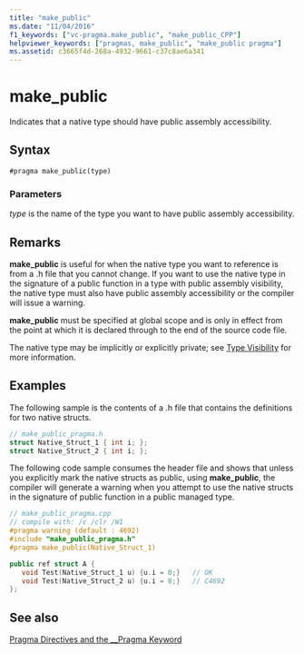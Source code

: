 ```yaml
---
title: "make_public"
ms.date: "11/04/2016"
f1_keywords: ["vc-pragma.make_public", "make_public_CPP"]
helpviewer_keywords: ["pragmas, make_public", "make_public pragma"]
ms.assetid: c3665f4d-268a-4932-9661-c37c8ae6a341
---
```

# make_public
Indicates that a native type should have public assembly accessibility.

## Syntax

```
#pragma make_public(type)
```

### Parameters

*type* is the name of the type you want to have public assembly accessibility.

## Remarks

**make_public** is useful for when the native type you want to reference is from a .h file that you cannot change. If you want to use the native type in the signature of a public function in a type with public assembly visibility, the native type must also have public assembly accessibility or the compiler will issue a warning.

**make_public** must be specified at global scope and is only in effect from the point at which it is declared through to the end of the source code file.

The native type may be implicitly or explicitly private; see [Type Visibility](../dotnet/how-to-define-and-consume-classes-and-structs-cpp-cli.md#BKMK_Type_visibility) for more information.

## Examples

The following sample is the contents of a .h file that contains the definitions for two native structs.

```cpp
// make_public_pragma.h
struct Native_Struct_1 { int i; };
struct Native_Struct_2 { int i; };
```

The following code sample consumes the header file and shows that unless you explicitly mark the native structs as public, using **make_public**, the compiler will generate a warning when you attempt to use the native structs in the signature of public function in a public managed type.

```cpp
// make_public_pragma.cpp
// compile with: /c /clr /W1
#pragma warning (default : 4692)
#include "make_public_pragma.h"
#pragma make_public(Native_Struct_1)

public ref struct A {
   void Test(Native_Struct_1 u) {u.i = 0;}   // OK
   void Test(Native_Struct_2 u) {u.i = 0;}   // C4692
};
```

## See also

[Pragma Directives and the __Pragma Keyword](../preprocessor/pragma-directives-and-the-pragma-keyword.md)
